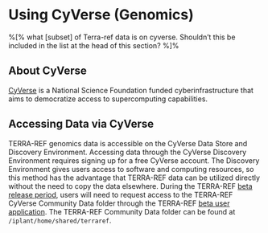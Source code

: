 # Using CyVerse \(Genomics\)

%\[% what \[subset\] of Terra-ref data is on cyverse. Shouldn’t this be included in the list at the head of this section? %\]%

## About CyVerse

[CyVerse](http://www.cyverse.org/) is a National Science Foundation funded cyberinfrastructure that aims to democratize access to supercomputing capabilities.

## Accessing Data via CyVerse

TERRA-REF genomics data is accessible on the CyVerse Data Store and Discovery Environment. Accessing data through the CyVerse Discovery Environment requires signing up for a free CyVerse account. The Discovery Environment gives users access to software and computing resources, so this method has the advantage that TERRA-REF data can be utilized directly without the need to copy the data elsewhere. During the TERRA-REF [beta release period](https://github.com/terraref/documentation/tree/56f669dc870b3c3921bfc029914545574e70f8df/user/user/release_schedule.md), users will need to request access to the TERRA-REF CyVerse Community Data folder through the TERRA-REF [beta user application](http://terraref.org/data/). The TERRA-REF Community Data folder can be found at `/iplant/home/shared/terraref`.


